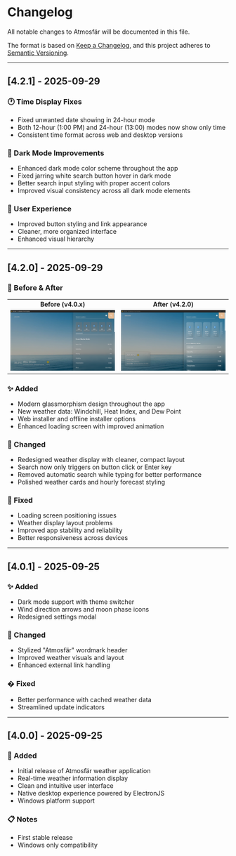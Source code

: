 # Changelog

All notable changes to Atmosfär will be documented in this file.

The format is based on [Keep a Changelog](https://keepachangelog.com/en/1.0.0/),
and this project adheres to [Semantic Versioning](https://semver.org/spec/v2.0.0.html).

---

## [4.2.1] - 2025-09-29

### 🕐 Time Display Fixes
- Fixed unwanted date showing in 24-hour mode
- Both 12-hour (1:00 PM) and 24-hour (13:00) modes now show only time
- Consistent time format across web and desktop versions

### 🎨 Dark Mode Improvements
- Enhanced dark mode color scheme throughout the app
- Fixed jarring white search button hover in dark mode
- Better search input styling with proper accent colors
- Improved visual consistency across all dark mode elements

### 🎯 User Experience
- Improved button styling and link appearance
- Cleaner, more organized interface
- Enhanced visual hierarchy

---

## [4.2.0] - 2025-09-29

### 📸 Before & After

<div align="center">
  <table>
    <tr>
      <td align="center"><strong>Before (v4.0.x)</strong></td>
      <td align="center"><strong>After (v4.2.0)</strong></td>
    </tr>
    <tr>
      <td><img src="./assets/AppScreenshotOld.png" alt="Old Design" width="400"></td>
      <td><img src="./assets/AppScreenshot.png" alt="New Design" width="400"></td>
    </tr>
  </table>
</div>

### ✨ Added
- Modern glassmorphism design throughout the app
- New weather data: Windchill, Heat Index, and Dew Point
- Web installer and offline installer options
- Enhanced loading screen with improved animation

### 🔄 Changed
- Redesigned weather display with cleaner, compact layout
- Search now only triggers on button click or Enter key
- Removed automatic search while typing for better performance
- Polished weather cards and hourly forecast styling

### 🐛 Fixed
- Loading screen positioning issues
- Weather display layout problems
- Improved app stability and reliability
- Better responsiveness across devices

---

## [4.0.1] - 2025-09-25

### ✨ Added
- Dark mode support with theme switcher
- Wind direction arrows and moon phase icons
- Redesigned settings modal

### 🔄 Changed
- Stylized "Atmosfär" wordmark header
- Improved weather visuals and layout
- Enhanced external link handling

### � Fixed
- Better performance with cached weather data
- Streamlined update indicators

---

## [4.0.0] - 2025-09-25

### 🎉 Added
- Initial release of Atmosfär weather application
- Real-time weather information display
- Clean and intuitive user interface
- Native desktop experience powered by ElectronJS
- Windows platform support

### 📋 Notes
- First stable release
- Windows only compatibility